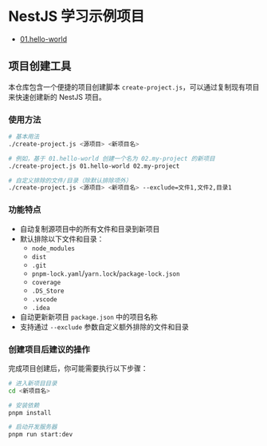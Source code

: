 # NestJS 学习示例项目

- [01.hello-world](01.hello-world)

## 项目创建工具

本仓库包含一个便捷的项目创建脚本 `create-project.js`，可以通过复制现有项目来快速创建新的 NestJS 项目。

### 使用方法

```bash
# 基本用法
./create-project.js <源项目> <新项目名>

# 例如，基于 01.hello-world 创建一个名为 02.my-project 的新项目
./create-project.js 01.hello-world 02.my-project

# 自定义排除的文件/目录（除默认排除项外）
./create-project.js <源项目> <新项目名> --exclude=文件1,文件2,目录1
```

### 功能特点

- 自动复制源项目中的所有文件和目录到新项目
- 默认排除以下文件和目录：
  - `node_modules`
  - `dist`
  - `.git`
  - `pnpm-lock.yaml`/`yarn.lock`/`package-lock.json`
  - `coverage`
  - `.DS_Store`
  - `.vscode`
  - `.idea`
- 自动更新新项目 `package.json` 中的项目名称
- 支持通过 `--exclude` 参数自定义额外排除的文件和目录

### 创建项目后建议的操作

完成项目创建后，你可能需要执行以下步骤：

```bash
# 进入新项目目录
cd <新项目名>

# 安装依赖
pnpm install

# 启动开发服务器
pnpm run start:dev
```